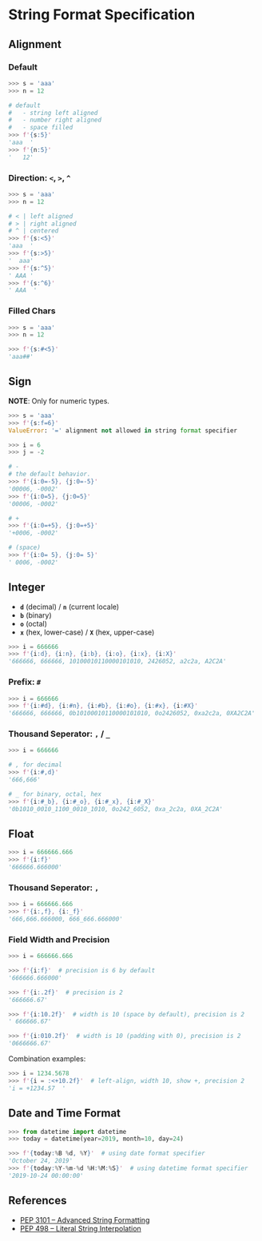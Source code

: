 # String Format Specification

## Alignment

### Default

```python
>>> s = 'aaa'
>>> n = 12

# default
#   - string left aligned
#   - number right aligned
#   - space filled
>>> f'{s:5}'
'aaa  '
>>> f'{n:5}'
'   12'
```

### Direction: `<`, `>`, `^`

```python
>>> s = 'aaa'
>>> n = 12

# < | left aligned
# > | right aligned
# ^ | centered
>>> f'{s:<5}'
'aaa  '
>>> f'{s:>5}'
'  aaa'
>>> f'{s:^5}'
' AAA '
>>> f'{s:^6}'
' AAA  '
```

### Filled Chars

```python
>>> s = 'aaa'
>>> n = 12

>>> f'{s:#<5}'
'aaa##'
```

## Sign

**NOTE**: Only for numeric types.

```python
>>> s = 'aaa'
>>> f'{s:f=6}'
ValueError: '=' alignment not allowed in string format specifier
```

```python
>>> i = 6
>>> j = -2

# -
# the default behavior.
>>> f'{i:0=-5}, {j:0=-5}'
'00006, -0002'
>>> f'{i:0=5}, {j:0=5}'
'00006, -0002'

# +
>>> f'{i:0=+5}, {j:0=+5}'
'+0006, -0002'

# (space)
>>> f'{i:0= 5}, {j:0= 5}'
' 0006, -0002'
```

## Integer

- **`d`** (decimal) / **`n`** (current locale)
- **`b`** (binary)
- **`o`** (octal)
- **`x`** (hex, lower-case) / **`X`** (hex, upper-case)

```python
>>> i = 666666
>>> f'{i:d}, {i:n}, {i:b}, {i:o}, {i:x}, {i:X}'
'666666, 666666, 10100010110000101010, 2426052, a2c2a, A2C2A'
```

### Prefix: `#`

```python
>>> i = 666666
>>> f'{i:#d}, {i:#n}, {i:#b}, {i:#o}, {i:#x}, {i:#X}'
'666666, 666666, 0b10100010110000101010, 0o2426052, 0xa2c2a, 0XA2C2A'
```

### Thousand Seperator: `,` / `_`

```python
>>> i = 666666

# , for decimal
>>> f'{i:#,d}'
'666,666'

# _ for binary, octal, hex
>>> f'{i:#_b}, {i:#_o}, {i:#_x}, {i:#_X}'
'0b1010_0010_1100_0010_1010, 0o242_6052, 0xa_2c2a, 0XA_2C2A'
```

## Float

```python
>>> i = 666666.666
>>> f'{i:f}'
'666666.666000'
```

### Thousand Seperator: `,`

```python
>>> i = 666666.666
>>> f'{i:,f}, {i:_f}'
'666,666.666000, 666_666.666000'
```

### Field Width and Precision

```python
>>> i = 666666.666

>>> f'{i:f}'  # precision is 6 by default
'666666.666000'

>>> f'{i:.2f}'  # precision is 2
'666666.67'

>>> f'{i:10.2f}'  # width is 10 (space by default), precision is 2
' 666666.67'

>>> f'{i:010.2f}'  # width is 10 (padding with 0), precision is 2
'0666666.67'
```

Combination examples:

```python
>>> i = 1234.5678
>>> f'{i = :<+10.2f}'  # left-align, width 10, show +, precision 2
'i = +1234.57  '
```

## Date and Time Format

```python
>>> from datetime import datetime
>>> today = datetime(year=2019, month=10, day=24)

>>> f'{today:%B %d, %Y}'  # using date format specifier
'October 24, 2019'
>>> f'{today:%Y-%m-%d %H:%M:%S}'  # using datetime format specifier
'2019-10-24 00:00:00'
```

## References

- [PEP 3101 – Advanced String Formatting](https://peps.python.org/pep-3101/)
- [PEP 498 – Literal String Interpolation](https://peps.python.org/pep-0498/)
